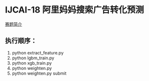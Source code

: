 #  IJCAI-18 阿里妈妈搜索广告转化预测

[赛题简介](https://tianchi.aliyun.com/competition/introduction.htm?spm=5176.100066.0.0.7760d780tnbTlh&raceId=231647)

## 执行顺序：

1. python extract_feature.py
1. python lgbm_train.py
1. python xgb_train.py
1. python weighten.py
1. python weighten.py submit
